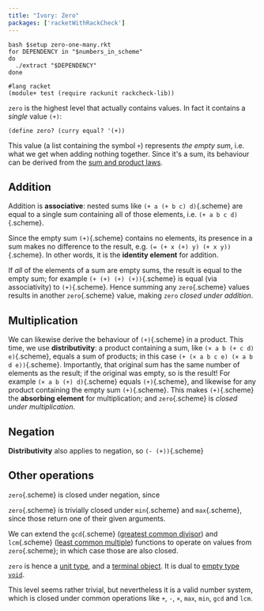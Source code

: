 ```yaml
---
title: "Ivory: Zero"
packages: ['racketWithRackCheck']
---
```


```{pipe="sh"}
bash $setup zero-one-many.rkt
for DEPENDENCY in "$numbers_in_scheme"
do
  ./extract "$DEPENDENCY"
done
```

```{pipe="./hide"}
#lang racket
(module+ test (require rackunit rackcheck-lib))
```

`zero` is the highest level that actually contains values. In fact it contains a
*single* value `(+)`:

```{.racket}
(define zero? (curry equal? '(+))
```

This value (a list containing the symbol `+`) represents *the empty sum*, i.e.
what we get when adding nothing together. Since it's a sum, its behaviour can be
derived from the [sum and product laws](sums_and_products.html#laws-of-algebra).

## Addition ##

Addition is **associative**: nested sums like `(+ a (+ b c) d)`{.scheme} are
equal to a single sum containing all of those elements, i.e.
`(+ a b c d)`{.scheme}.

Since the empty sum `(+)`{.scheme} contains no elements, its presence in a sum
makes no difference to the result, e.g. `(= (+ x (+) y) (+ x y))`{.scheme}. In
other words, it is the **identity element** for addition.

If *all* of the elements of a sum are empty sums, the result is equal to the
empty sum; for example `(+ (+) (+) (+))`{.scheme} is equal (via associativity)
to `(+)`{.scheme}. Hence summing any `zero`{.scheme} values results in another
`zero`{.scheme} value, making `zero` *closed under addition*.

## Multiplication ##

We can likewise derive the behaviour of `(+)`{.scheme} in a product. This time,
we use **distributivity**: a product containing a sum, like
`(× a b (+ c d) e)`{.scheme}, equals a sum of products; in this case
`(+ (× a b c e) (× a b d e))`{.scheme}. Importantly, that original sum has the
same number of elements as the result; if the original was empty, so is the
result! For example `(× a b (+) d)`{.scheme} equals `(+)`{.scheme}, and likewise
for any product containing the empty sum `(+)`{.scheme}. This makes
`(+)`{.scheme} the **absorbing element** for multiplication; and `zero`{.scheme}
is *closed under multiplication*.

## Negation ##

**Distributivity** also applies to negation, so `(- (+))`{.scheme}

## Other operations ##

`zero`{.scheme} is closed under negation, since

`zero`{.scheme} is trivially closed under `min`{.scheme} and `max`{.scheme},
since those return one of their given arguments.

We can extend the `gcd`{.scheme} ([greatest common
divisor](https://en.wikipedia.org/wiki/Greatest_common_divisor)) and
`lcm`{.scheme} ([least common
multiple](https://en.wikipedia.org/wiki/Least_common_multiple)) functions to
operate on values from `zero`{.scheme}; in which case those are also closed.



`zero` is hence a
[unit type](/blog/2020-02-09-bottom.html), and a
[terminal object](https://en.wikipedia.org/wiki/Initial_and_terminal_objects).
It is dual to [empty type `void`](void.html).

This level seems rather trivial, but nevertheless it is a valid number system,
which is closed under common operations like `+`, `-`, `×`, `max`, `min`, `gcd`
and `lcm`.
